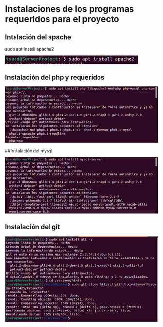 # Instalaciones de los programas requeridos para el proyecto

## Intalación del apache

sudo apt install apache2

![imagen](../imagenes/Install_apache2.png)

## Instalación del php y requeridos

![imagen](../imagenes/install_php.png)

##Instalación del mysql

![imagen](../imagenes/install_sql.png)

## Instalación del git 

![imagen](../imagenes/install_git.png)
